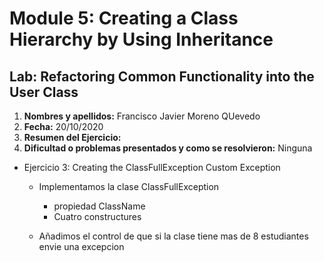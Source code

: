 # Module 5: Creating a Class Hierarchy by Using Inheritance

## Lab: Refactoring Common Functionality into the User Class

1. **Nombres y apellidos:** Francisco Javier Moreno QUevedo
2. **Fecha:** 20/10/2020
3. **Resumen del Ejercicio:**  
4. **Dificultad o problemas presentados y como se resolvieron:** Ninguna

- Ejercicio 3: Creating the ClassFullException Custom Exception

  - Implementamos la clase ClassFullException
  
    - propiedad ClassName
    - Cuatro constructures
  
  - Añadimos el control de que si la clase tiene mas de 8 estudiantes envie una excepcion
  
    
  
    

